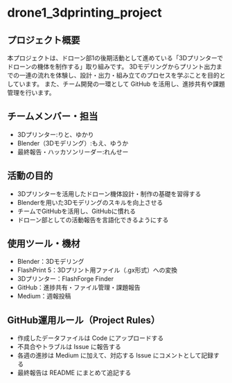 # drone1_3dprinting_project
## プロジェクト概要

本プロジェクトは、ドローン部1の後期活動として進めている「3Dプリンターでドローンの機体を制作する」取り組みです。
3Dモデリングからプリント出力までの一連の流れを体験し、設計・出力・組み立てのプロセスを学ぶことを目的としています。
また、チーム開発の一環として GitHub を活用し、進捗共有や課題管理を行います。

## チームメンバー・担当
- 3Dプリンター:りと、ゆかり
- Blender（3Dモデリング）:もえ、ゆうか
- 最終報告・ハッカソンリーダー:れんせー

## 活動の目的
- 3Dプリンターを活用したドローン機体設計・制作の基礎を習得する
- Blenderを用いた3Dモデリングのスキルを向上させる
- チームでGitHubを活用し、GitHubに慣れる
- ドローン部としての活動報告を言語化できるようにする
  
## 使用ツール・機材
- Blender：3Dモデリング
- FlashPrint 5：3Dプリント用ファイル（.gx形式）への変換
- 3Dプリンター：FlashForge Finder
- GitHub：進捗共有・ファイル管理・課題報告
- Medium：週報投稿

## GitHub運用ルール（Project Rules）
- 作成したデータファイルは Code にアップロードする
- 不具合やトラブルは Issue に報告する
- 各週の進捗は Medium に加えて、対応する Issue にコメントとして記録する
- 最終報告は README にまとめて追記する
